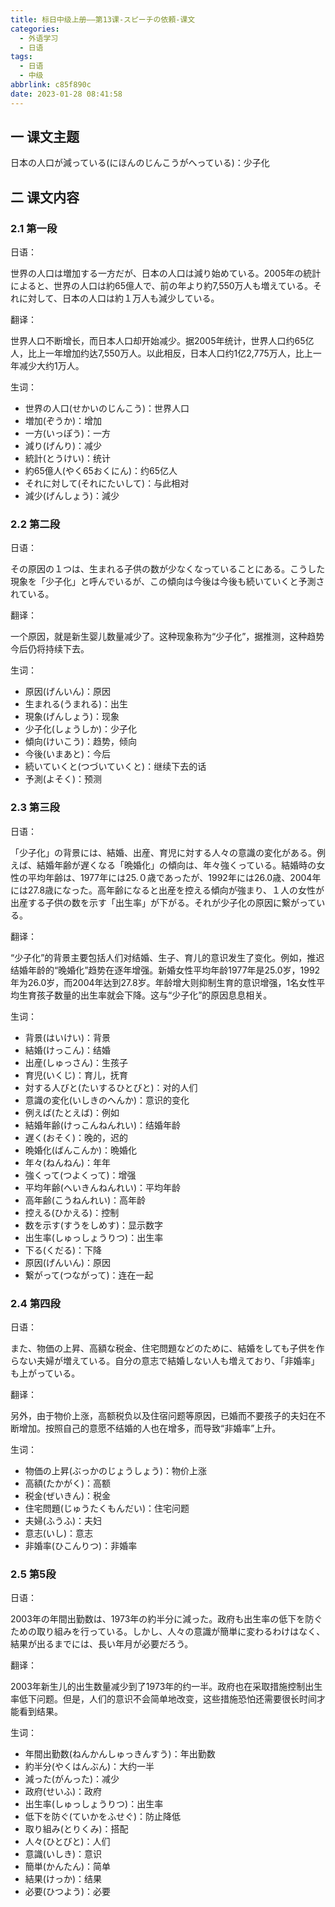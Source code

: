 ```yaml
---
title: 标日中级上册——第13课-スピーチの依頼-课文
categories:
  - 外语学习
  - 日语
tags:
  - 日语
  - 中级
abbrlink: c85f890c
date: 2023-01-28 08:41:58
---
```

## 一 课文主题

日本の人口が減っている(にほんのじんこうがへっている)：少子化

<!--more-->

## 二 课文内容

### 2.1 第一段

日语：

世界の人口は増加する一方だが、日本の人口は減り始めている。2005年の統計によると、世界の人口は約65億人で、前の年より約7,550万人も増えている。それに対して、日本の人口は約１万人も減少している。

翻译：

世界人口不断增长，而日本人口却开始减少。据2005年统计，世界人口约65亿人，比上一年增加约达7,550万人。以此相反，日本人口约1亿2,775万人，比上一年减少大约1万人。

生词：

* 世界の人口(せかいのじんこう)：世界人口
* 増加(ぞうか)：增加
* 一方(いっぽう)：一方
* 減り(げんり)：减少
* 統計(とうけい)：统计
* 約65億人(やく65おくにん)：约65亿人
* それに対して(それにたいして)：与此相对
* 減少(げんしょう)：減少

### 2.2 第二段

日语：

その原因の１つは、生まれる子供の数が少なくなっていることにある。こうした現象を「少子化」と呼んでいるが、この傾向は今後は今後も続いていくと予測されている。

翻译：

一个原因，就是新生婴儿数量减少了。这种现象称为“少子化”，据推测，这种趋势今后仍将持续下去。

生词：

* 原因(げんいん)：原因
* 生まれる(うまれる)：出生
* 現象(げんしょう)：现象
* 少子化(しょうしか)：少子化
* 傾向(けいこう)：趋势，倾向
* 今後(いまあと)：今后
* 続いていくと(つづいていくと)：继续下去的话
* 予測(よそく)：预测

### 2.3 第三段

日语：

「少子化」の背景には、結婚、出産、育児に対する人々の意識の変化がある。例えば、結婚年齢が遅くなる「晩婚化」の傾向は、年々強くっている。結婚時の女性の平均年齢は、1977年には25.０歳であったが、1992年には26.0歳、2004年には27.8歳になった。高年齢になると出産を控える傾向が強まり、１人の女性が出産する子供の数を示す「出生率」が下がる。それが少子化の原因に繋がっている。

翻译：

“少子化”的背景主要包括人们对结婚、生子、育儿的意识发生了变化。例如，推迟结婚年龄的“晚婚化”趋势在逐年增强。新婚女性平均年龄1977年是25.0岁，1992年为26.0岁，而2004年达到27.8岁。年龄增大则抑制生育的意识增强，1名女性平均生育孩子数量的出生率就会下降。这与“少子化”的原因息息相关。

生词：

* 背景(はいけい)：背景
* 結婚(けっこん)：结婚
* 出産(しゅっさん)：生孩子
* 育児(いくじ)：育儿，抚育
* 対する人びと(たいするひとびと)：对的人们
* 意識の変化(いしきのへんか)：意识的变化
* 例えば(たとえば)：例如
* 結婚年齢(けっこんねんれい)：结婚年龄
* 遅く(おそく)：晚的，迟的
* 晩婚化(ばんこんか)：晩婚化
* 年々(ねんねん)：年年
* 強くって(つよくって)：增强
* 平均年齢(へいきんねんれい)：平均年龄
* 高年齢(こうねんれい)：高年龄
* 控える(ひかえる)：控制
* 数を示す(すうをしめす)：显示数字
* 出生率(しゅっしょうりつ)：出生率
* 下る(くだる)：下降
* 原因(げんいん)：原因
* 繋がって(つながって)：连在一起

### 2.4 第四段

日语：

また、物価の上昇、高額な税金、住宅問題などのために、結婚をしても子供を作らない夫婦が増えている。自分の意志で結婚しない人も増えており、「非婚率」も上がっている。

翻译：

另外，由于物价上涨，高额税负以及住宿问题等原因，已婚而不要孩子的夫妇在不断增加。按照自己的意愿不结婚的人也在增多，而导致“非婚率”上升。

生词：

* 物価の上昇(ぶっかのじょうしょう)：物价上涨
* 高額(たかがく)：高额
* 税金(ぜいきん)：税金
* 住宅問題(じゅうたくもんだい)：住宅问题
* 夫婦(ふうふ)：夫妇
* 意志(いし)：意志
* 非婚率(ひこんりつ)：非婚率

### 2.5 第5段

日语：

2003年の年間出勤数は、1973年の約半分に減った。政府も出生率の低下を防ぐための取り組みを行っている。しかし、人々の意識が簡単に変わるわけはなく、結果が出るまでには、長い年月が必要だろう。

翻译：

2003年新生儿的出生数量减少到了1973年的约一半。政府也在采取措施控制出生率低下问题。但是，人们的意识不会简单地改变，这些措施恐怕还需要很长时间才能看到结果。

生词：

* 年間出勤数(ねんかんしゅっきんすう)：年出勤数
* 約半分(やくはんぶん)：大约一半
* 減った(がんった)：减少
* 政府(せいふ)：政府
* 出生率(しゅっしょうりつ)：出生率
* 低下を防ぐ(ていかをふせぐ)：防止降低
* 取り組み(とりくみ)：搭配
* 人々(ひとびと)：人们
* 意識(いしき)：意识
* 簡単(かんたん)：简单
* 結果(けっか)：结果
* 必要(ひつよう)：必要
